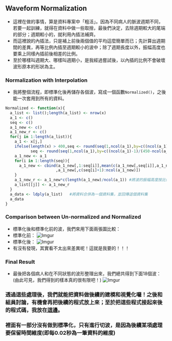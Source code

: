 ## Waveform Normalization
- 這裡在做的事情，算是資料專案中「粗活」。因為不同病人的脈波週期不同，若要一起訓練，就得在資料中做一些取捨，最後們決定，去除週期較大的尾端的部分；週期較小的，就利用內插法補齊。
- 而這裡說的內插法，只是補上前後兩個值的平均這麼簡單而已；先計算出週期間的差異，再等比例內插至週期較小的波中；除了週期長度以外，振幅高度也要乘上同樣內插前後相差的比例。
- 至於哪樣叫週期大、哪樣叫週期小，是我經過嘗試後，以內插的比例不會破壞波形原本的形狀為主。

### Normalization with Interpolation
- 我將整個流程，即標準化後再儲存各個波，寫成一個函數```Normalized()```，之後能一次套用到所有的資料。
```R
Normalized <- function(x){
  a_list <- list();length(a_list) <- nrow(x)
  a_1 <- c()
  seq <- c()
  a_1_new <- c()
  a_1_new_r <- c()
  for(j in 1:length(a_list)){
    a_1 <- x[j,]
    ifelse(length(x) > 400,seq <- round(seq(1,ncol(a_1),by=c((ncol(a_1)-1)/(800-ncol(a_1))))),   #這邊的seq，是按比例內插所需要的「位置」向量
           seq <- round(seq(1,ncol(a_1),by=c((ncol(a_1)-1)/(450-ncol(a_1))))))  #至於為什麼要用400和800，就如同上面所說的，是嘗試之後的結果
    a_1_new <- a_1
    for(i in 1:length(seq)){
      a_1_new <- cbind(a_1_new[,1:seq[i]],mean(c(a_1_new[,seq[i]],a_1_new[,seq[i]+1]))  #接著就按照位置向量，將其後兩個值的平均插入
                      ,a_1_new[,c(seq[i]+1):ncol(a_1_new)])
    }
    a_1_new_r <- a_1_new*c(length(a_1_new)/ncol(a_1)) #將波的振幅高度按比例提高
    a_list[[j]] <- a_1_new_r
  }
  a_data <- ldply(a_list)   #將資料合併為一個資料集，並回傳這個資料集
  a_data
}

```

### Comparison between Un-normalized and Normalized
 - 標準化後和標準化前的波，我們來用下面兩張圖比較：
 - 標準化前：
 ![Imgur](http://i.imgur.com/fXo4QTC.jpg)
 - 標準化後：
 ![Imgur](http://i.imgur.com/6xtjoya.jpg)
 - 有沒有發現，其實看不太出來差異呢！這就是我要的！！！

### Final Result
 - 最後把各個病人和在不同狀態的波形整理出來，我們總共得到下面18個波：(由此可見，我們得到的樣本真的很有限吧！)
 ![Imgur](http://i.imgur.com/yjXYn3x.jpg)
 
### 透過這些處理後，我們就能把資料做後續的建模和視覺化囉！之後和組員討論，有機會再把後續的程式放上來；至於把這些程式接起來後的程式碼，我放在[這邊](https://github.com/chenhsishen/Pulse-Wave-Analysis/blob/master/Complete-Solution.R)。
### 裡面有一部分沒有做到標準化，只有進行切波，是因為後續某項處理要保留時間維度(即每0.02秒為一筆資料的維度)
